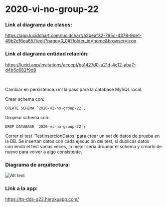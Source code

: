 # 2020-vi-no-group-22

### Link al diagrama de clases:
    
https://app.lucidchart.com/lucidchart/a3beaf32-795c-4378-9de1-49b2e16ea657/edit?page=0_0#?folder_id=home&browser=icon

### Link al diagrama entidad relación:

https://lucid.app/invitations/accept/ba1427d0-a21d-4c12-aba7-d4b5c682f9d8

<br>

Cambiar en persistence.xml la pass para la database MySQL local.

Crear schema con:

    CREATE SCHEMA `2020-vi-no-group-22`;
    
Dropear schema con:

    DROP DATABASE `2020-vi-no-group-22`;
    

Correr el test 'TestInsercionDatos' para crear un set de datos de prueba en la DB.
Se insertan datos con cada ejecución del test, si duplicas datos corriendo el test varias veces, lo mejor seria dropear
el schema y crearlo de nuevo para volver a algo consistente.

### Diagrama de arquitectura:

![Alt text](https://github.com/dds-utn/2020-vi-no-group-22/blob/master/Diagrama%20de%20Arquitectura%20Final.png)

### Link a la app:

https://tp-dds-g22.herokuapp.com/

